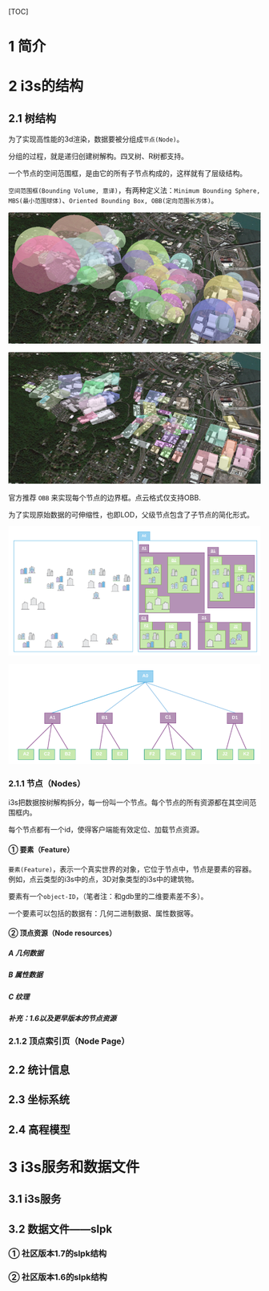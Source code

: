[TOC]

# 1 简介



# 2 i3s的结构



## 2.1 树结构

为了实现高性能的3d渲染，数据要被分组成`节点(Node)`。

分组的过程，就是递归创建树解构。四叉树、R树都支持。

一个节点的空间范围框，是由它的所有子节点构成的，这样就有了层级结构。

`空间范围框(Bounding Volume, 意译)`，有两种定义法：`Minimum Bounding Sphere, MBS(最小范围球体)`、`Oriented Bounding Box, OBB(定向范围长方体)`。

![image-20200604194702509](attachments/image-20200604194702509.png)

![image-20200604194735367](attachments/image-20200604194735367.png)

官方推荐 `OBB` 来实现每个节点的边界框。点云格式仅支持OBB.

为了实现原始数据的可伸缩性，也即LOD，父级节点包含了子节点的简化形式。

![image-20200604195054197](attachments/image-20200604195054197.png)

![image-20200604195114444](attachments/image-20200604195114444.png)

### 2.1.1 节点（Nodes）

i3s把数据按树解构拆分，每一份叫一个节点。每个节点的所有资源都在其空间范围框内。

每个节点都有一个id，使得客户端能有效定位、加载节点资源。

#### ① 要素（Feature）

`要素(Feature)`，表示一个真实世界的对象，它位于节点中，节点是要素的容器。例如，点云类型的i3s中的点，3D对象类型的i3s中的建筑物。

要素有一个`object-ID`，（笔者注：和gdb里的二维要素差不多）。

一个要素可以包括的数据有：几何二进制数据、属性数据等。

#### ② 顶点资源（Node resources）



##### A 几何数据



##### B 属性数据



##### C 纹理



##### 补充：1.6以及更早版本的节点资源



### 2.1.2 顶点索引页（Node Page）



## 2.2 统计信息



## 2.3 坐标系统



## 2.4 高程模型



# 3 i3s服务和数据文件



## 3.1 i3s服务



## 3.2 数据文件——slpk



### ① 社区版本1.7的slpk结构



### ② 社区版本1.6的slpk结构